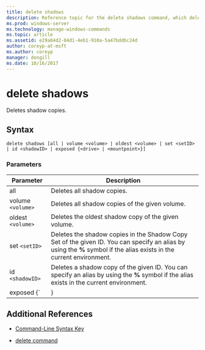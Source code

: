 ```yaml
---
title: delete shadows
description: Reference topic for the delete shadows command, which deletes shadow copies.
ms.prod: windows-server
ms.technology: manage-windows-commands
ms.topic: article
ms.assetid: e29a84d2-04d1-4eb1-910a-5a47bddbc24d
author: coreyp-at-msft
ms.author: coreyp
manager: dongill
ms.date: 10/16/2017
---
```


# delete shadows

Deletes shadow copies.

## Syntax

```
delete shadows [all | volume <volume> | oldest <volume> | set <setID> | id <shadowID> | exposed {<drive> | <mountpoint>}]
```

### Parameters

| Parameter | Description |
| ---- | ---- |
| all | Deletes all shadow copies. |
| volume `<volume>` | Deletes all shadow copies of the given volume. |
| oldest `<volume>` | Deletes the oldest shadow copy of the given volume. |
| set `<setID>` | Deletes the shadow copies in the Shadow Copy Set of the given ID. You can specify an alias by using the **%** symbol if the alias exists in the current environment. |
| id `<shadowID>` | Deletes a shadow copy of the given ID. You can specify an alias by using the **%** symbol if the alias exists in the current environment. |
| exposed {`<drive> | <mountpoint>} |

## Additional References

- [Command-Line Syntax Key](command-line-syntax-key.md)

- [delete command](delete.md)
